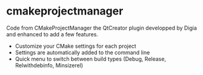cmakeprojectmanager
===================

Code from CMakeProjectManager the QtCreator plugin developped by Digia and enhanced to add a few features.

- Customize your CMake settings for each project
- Settings are automatically added to the command line
- Quick menu to switch between build types (Debug, Release, Relwithdebinfo, Minsizerel)
